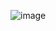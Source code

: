 ![image](https://github.com/xv-carlos-c/xv-carlos-c/assets/106212067/0bf7287a-9b65-4875-84e2-7926c598080f)

<!---
xv-carlos-c/xv-carlos-c is a ✨ special ✨ repository because its `README.md` (this file) appears on your GitHub profile.
You can click the Preview link to take a look at your changes.
--->
